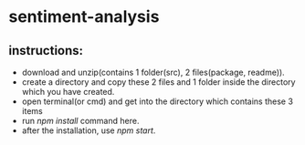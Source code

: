 # sentiment-analysis

## instructions:
- download and unzip(contains 1 folder(src), 2 files(package, readme)).
- create a directory and copy these 2 files and 1 folder inside the directory which you have created.
- open terminal(or cmd) and get into the directory which contains these 3 items
- run *npm install* command here.
- after the installation, use *npm start*.
